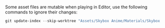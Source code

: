 Some asset files are mutable when playing in Editor, use the following commands to ignore their changes:

```powershell
git update-index --skip-worktree "Assets/Skybox Anime/Materials/Skybox Anime.mat"
```